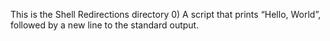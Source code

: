 This is the Shell Redirections directory
 0) A script that prints “Hello, World”, followed by a new line to the standard output.
